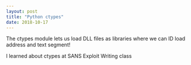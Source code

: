 ```yaml
---
layout: post
title: "Python ctypes"
date: 2018-10-17
---
```


The ctypes module lets us load DLL files as libraries where we can ID load address and text segment!
<p>
<script>
  from ctypes import *
  import sys
  import string
  kernel32 = windll.kernel32
  windll.LoadLibrary(sys.argv[1])
  loadAddr = kernel32.GetModuleHandleA(sys.argv[1])
  print hex(loadAddr)
  print hex(loadAddr + 0x1000)
</script>

I learned about ctypes at SANS Exploit Writing class
